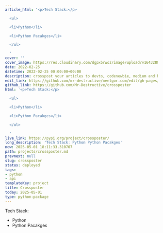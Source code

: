 ```yaml
---
article_html: '<p>Tech Stack:</p>

  <ul>

  <li>Python</li>

  <li>Python Pacakges</li>

  </ul>

  '
cover: ''
cover_image: https://res.cloudinary.com/dgpxbrwoz/image/upload/v1643288989/blogmedia/trssl38erkdbcqlnjdvp.png
date: 2022-02-25
datetime: 2022-02-25 00:00:00+00:00
description: crosspost your articles to devto, codenewbie, medium and hashnode
edit_link: https://github.com/mr-destructive/meetgor.com/edit/gh-pages/projects/crossposter.md
github_link: https://github.com/Mr-Destructive/crossposter
html: '<p>Tech Stack:</p>

  <ul>

  <li>Python</li>

  <li>Python Pacakges</li>

  </ul>

  '
live_link: https://pypi.org/project/crossposter/
long_description: 'Tech Stack: Python Python Pacakges'
now: 2025-05-01 18:11:33.310767
path: projects/crossposter.md
prevnext: null
slug: crossposter
status: deployed
tags:
- python
- api
templateKey: project
title: Crossposter
today: 2025-05-01
type: python-package
---
```


Tech Stack:
- Python
- Python Pacakges